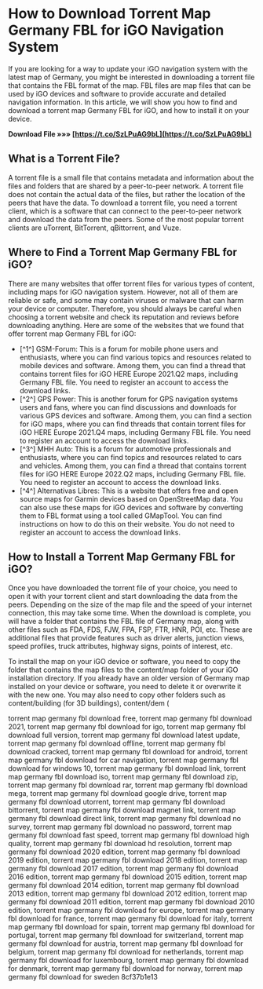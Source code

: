 
 
# How to Download Torrent Map Germany FBL for iGO Navigation System
 
If you are looking for a way to update your iGO navigation system with the latest map of Germany, you might be interested in downloading a torrent file that contains the FBL format of the map. FBL files are map files that can be used by iGO devices and software to provide accurate and detailed navigation information. In this article, we will show you how to find and download a torrent map Germany FBL for iGO, and how to install it on your device.
 
**Download File »»» [https://t.co/SzLPuAG9bL](https://t.co/SzLPuAG9bL)**


 
## What is a Torrent File?
 
A torrent file is a small file that contains metadata and information about the files and folders that are shared by a peer-to-peer network. A torrent file does not contain the actual data of the files, but rather the location of the peers that have the data. To download a torrent file, you need a torrent client, which is a software that can connect to the peer-to-peer network and download the data from the peers. Some of the most popular torrent clients are uTorrent, BitTorrent, qBittorrent, and Vuze.
 
## Where to Find a Torrent Map Germany FBL for iGO?
 
There are many websites that offer torrent files for various types of content, including maps for iGO navigation system. However, not all of them are reliable or safe, and some may contain viruses or malware that can harm your device or computer. Therefore, you should always be careful when choosing a torrent website and check its reputation and reviews before downloading anything. Here are some of the websites that we found that offer torrent map Germany FBL for iGO:
 
- [^1^] GSM-Forum: This is a forum for mobile phone users and enthusiasts, where you can find various topics and resources related to mobile devices and software. Among them, you can find a thread that contains torrent files for iGO HERE Europe 2021.Q2 maps, including Germany FBL file. You need to register an account to access the download links.
- [^2^] GPS Power: This is another forum for GPS navigation systems users and fans, where you can find discussions and downloads for various GPS devices and software. Among them, you can find a section for iGO maps, where you can find threads that contain torrent files for iGO HERE Europe 2021.Q4 maps, including Germany FBL file. You need to register an account to access the download links.
- [^3^] MHH Auto: This is a forum for automotive professionals and enthusiasts, where you can find topics and resources related to cars and vehicles. Among them, you can find a thread that contains torrent files for iGO HERE Europe 2022.Q2 maps, including Germany FBL file. You need to register an account to access the download links.
- [^4^] Alternativas Libres: This is a website that offers free and open source maps for Garmin devices based on OpenStreetMap data. You can also use these maps for iGO devices and software by converting them to FBL format using a tool called GMapTool. You can find instructions on how to do this on their website. You do not need to register an account to access the download links.

## How to Install a Torrent Map Germany FBL for iGO?
 
Once you have downloaded the torrent file of your choice, you need to open it with your torrent client and start downloading the data from the peers. Depending on the size of the map file and the speed of your internet connection, this may take some time. When the download is complete, you will have a folder that contains the FBL file of Germany map, along with other files such as FDA, FDS, FJW, FPA, FSP, FTR, HNR, POI, etc. These are additional files that provide features such as driver alerts, junction views, speed profiles, truck attributes, highway signs, points of interest, etc.
 
To install the map on your iGO device or software, you need to copy the folder that contains the map files to the content/map folder of your iGO installation directory. If you already have an older version of Germany map installed on your device or software, you need to delete it or overwrite it with the new one. You may also need to copy other folders such as content/building (for 3D buildings), content/dem (
 
torrent map germany fbl download free,  torrent map germany fbl download 2021,  torrent map germany fbl download for igo,  torrent map germany fbl download full version,  torrent map germany fbl download latest update,  torrent map germany fbl download offline,  torrent map germany fbl download cracked,  torrent map germany fbl download for android,  torrent map germany fbl download for car navigation,  torrent map germany fbl download for windows 10,  torrent map germany fbl download link,  torrent map germany fbl download iso,  torrent map germany fbl download zip,  torrent map germany fbl download rar,  torrent map germany fbl download mega,  torrent map germany fbl download google drive,  torrent map germany fbl download utorrent,  torrent map germany fbl download bittorrent,  torrent map germany fbl download magnet link,  torrent map germany fbl download direct link,  torrent map germany fbl download no survey,  torrent map germany fbl download no password,  torrent map germany fbl download fast speed,  torrent map germany fbl download high quality,  torrent map germany fbl download hd resolution,  torrent map germany fbl download 2020 edition,  torrent map germany fbl download 2019 edition,  torrent map germany fbl download 2018 edition,  torrent map germany fbl download 2017 edition,  torrent map germany fbl download 2016 edition,  torrent map germany fbl download 2015 edition,  torrent map germany fbl download 2014 edition,  torrent map germany fbl download 2013 edition,  torrent map germany fbl download 2012 edition,  torrent map germany fbl download 2011 edition,  torrent map germany fbl download 2010 edition,  torrent map germany fbl download for europe,  torrent map germany fbl download for france,  torrent map germany fbl download for italy,  torrent map germany fbl download for spain,  torrent map germany fbl download for portugal,  torrent map germany fbl download for switzerland,  torrent map germany fbl download for austria,  torrent map germany fbl download for belgium,  torrent map germany fbl download for netherlands,  torrent map germany fbl download for luxembourg,  torrent map germany fbl download for denmark,  torrent map germany fbl download for norway,  torrent map germany fbl download for sweden
 8cf37b1e13
 
